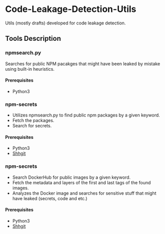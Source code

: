 # Code-Leakage-Detection-Utils
Utils (mostly drafts) developed for code leakage detection.

## Tools Description
### npmsearch.py
Searches for public NPM pacakges that might have been leaked by mistake using built-in heuristics.

#### Prerequisites
- Python3

### npm-secrets
- Utilizes npmsearch.py to find public npm packages by a given keyword.
- Fetch the packages.
- Search for secrets.

#### Prerequisites
- Python3
- [Shhgit][1]

### npm-secrets
- Search DockerHub for public images by a given keyword.
- Fetch the metadata and layers of the first and last tags of the found images.
- Analyzes the Docker image and searches for sensitive stuff that might have leaked (secrets, code and etc.)

#### Prerequisites
- Python3
- [Shhgit][1]


[1]: <https://github.com/eth0izzle/shhgit>
